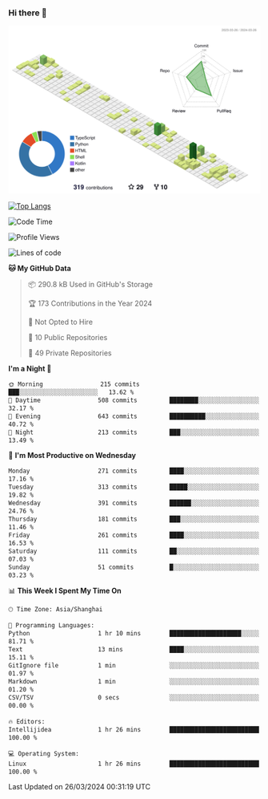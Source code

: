### Hi there 👋

![](./profile-3d-contrib/profile-green-animate.svg)

 

[![Top Langs](https://github-readme-stats.vercel.app/api/top-langs/?username=fly2tomato)](https://github.com/anuraghazra/github-readme-stats)


 

<!--START_SECTION:waka-->
![Code Time](http://img.shields.io/badge/Code%20Time-4%20hrs%2012%20mins-blue)

![Profile Views](http://img.shields.io/badge/Profile%20Views-0-blue)

![Lines of code](https://img.shields.io/badge/From%20Hello%20World%20I%27ve%20Written-504.4%20thousand%20lines%20of%20code-blue)

**🐱 My GitHub Data** 

> 📦 290.8 kB Used in GitHub's Storage 
 > 
> 🏆 173 Contributions in the Year 2024
 > 
> 🚫 Not Opted to Hire
 > 
> 📜 10 Public Repositories 
 > 
> 🔑 49 Private Repositories 
 > 
**I'm a Night 🦉** 

```text
🌞 Morning                215 commits         ███░░░░░░░░░░░░░░░░░░░░░░   13.62 % 
🌆 Daytime                508 commits         ████████░░░░░░░░░░░░░░░░░   32.17 % 
🌃 Evening                643 commits         ██████████░░░░░░░░░░░░░░░   40.72 % 
🌙 Night                  213 commits         ███░░░░░░░░░░░░░░░░░░░░░░   13.49 % 
```
📅 **I'm Most Productive on Wednesday** 

```text
Monday                   271 commits         ████░░░░░░░░░░░░░░░░░░░░░   17.16 % 
Tuesday                  313 commits         █████░░░░░░░░░░░░░░░░░░░░   19.82 % 
Wednesday                391 commits         ██████░░░░░░░░░░░░░░░░░░░   24.76 % 
Thursday                 181 commits         ███░░░░░░░░░░░░░░░░░░░░░░   11.46 % 
Friday                   261 commits         ████░░░░░░░░░░░░░░░░░░░░░   16.53 % 
Saturday                 111 commits         ██░░░░░░░░░░░░░░░░░░░░░░░   07.03 % 
Sunday                   51 commits          █░░░░░░░░░░░░░░░░░░░░░░░░   03.23 % 
```


📊 **This Week I Spent My Time On** 

```text
🕑︎ Time Zone: Asia/Shanghai

💬 Programming Languages: 
Python                   1 hr 10 mins        ████████████████████░░░░░   81.71 % 
Text                     13 mins             ████░░░░░░░░░░░░░░░░░░░░░   15.11 % 
GitIgnore file           1 min               ░░░░░░░░░░░░░░░░░░░░░░░░░   01.97 % 
Markdown                 1 min               ░░░░░░░░░░░░░░░░░░░░░░░░░   01.20 % 
CSV/TSV                  0 secs              ░░░░░░░░░░░░░░░░░░░░░░░░░   00.00 % 

🔥 Editors: 
Intellijidea             1 hr 26 mins        █████████████████████████   100.00 % 

💻 Operating System: 
Linux                    1 hr 26 mins        █████████████████████████   100.00 % 
```


 Last Updated on 26/03/2024 00:31:19 UTC
<!--END_SECTION:waka-->

